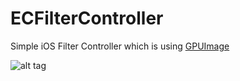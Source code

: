 # ECFilterController

Simple iOS Filter Controller which is using [GPUImage](https://github.com/BradLarson/GPUImage)

![alt tag](https://media.giphy.com/media/l4FGrA4hRnh4aCqRi/giphy.gif)


